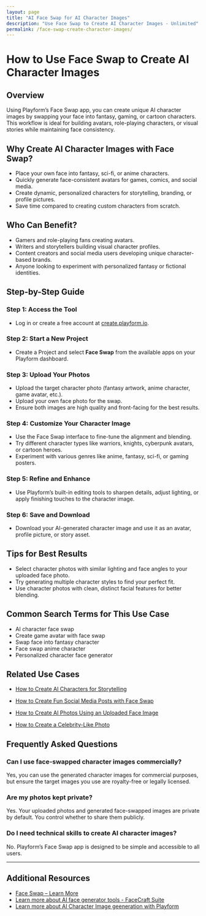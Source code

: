 ```yaml
---
layout: page
title: "AI Face Swap for AI Character Images"
description: "Use Face Swap to Create AI Character Images - Unlimited"
permalink: /face-swap-create-character-images/
---
```


# How to Use Face Swap to Create AI Character Images

## Overview

Using Playform’s Face Swap app, you can create unique AI character images by swapping your face into fantasy, gaming, or cartoon characters. This workflow is ideal for building avatars, role-playing characters, or visual stories while maintaining face consistency.

## Why Create AI Character Images with Face Swap?

- Place your own face into fantasy, sci-fi, or anime characters.
- Quickly generate face-consistent avatars for games, comics, and social media.
- Create dynamic, personalized characters for storytelling, branding, or profile pictures.
- Save time compared to creating custom characters from scratch.

## Who Can Benefit?

- Gamers and role-playing fans creating avatars.
- Writers and storytellers building visual character profiles.
- Content creators and social media users developing unique character-based brands.
- Anyone looking to experiment with personalized fantasy or fictional identities.

## Step-by-Step Guide

### Step 1: Access the Tool
- Log in or create a free account at [create.playform.io](https://create.playform.io).

### Step 2: Start a New Project
- Create a Project and select **Face Swap** from the available apps on your Playform dashboard.

### Step 3: Upload Your Photos
- Upload the target character photo (fantasy artwork, anime character, game avatar, etc.).
- Upload your own face photo for the swap.
- Ensure both images are high quality and front-facing for the best results.

### Step 4: Customize Your Character Image
- Use the Face Swap interface to fine-tune the alignment and blending.
- Try different character types like warriors, knights, cyberpunk avatars, or cartoon heroes.
- Experiment with various genres like anime, fantasy, sci-fi, or gaming posters.

### Step 5: Refine and Enhance
- Use Playform’s built-in editing tools to sharpen details, adjust lighting, or apply finishing touches to the character image.

### Step 6: Save and Download
- Download your AI-generated character image and use it as an avatar, profile picture, or story asset.

## Tips for Best Results

- Select character photos with similar lighting and face angles to your uploaded face photo.
- Try generating multiple character styles to find your perfect fit.
- Use character photos with clean, distinct facial features for better blending.

## Common Search Terms for This Use Case

- AI character face swap
- Create game avatar with face swap
- Swap face into fantasy character
- Face swap anime character
- Personalized character face generator

## Related Use Cases

- [How to Create AI Characters for Storytelling](./ai-character-images.md)

- [How to Create Fun Social Media Posts with Face Swap](./face-swap-fun-social-posts.md)

- [How to Create AI Photos Using an Uploaded Face Image](./generate-ai-photos.md)
- [How to Create a Celebrity-Like Photo](./celebrity-like-photo.md)

## Frequently Asked Questions

### Can I use face-swapped character images commercially?
Yes, you can use the generated character images for commercial purposes, but ensure the target images you use are royalty-free or legally licensed.

### Are my photos kept private?
Yes. Your uploaded photos and generated face-swapped images are private by default. You control whether to share them publicly.

### Do I need technical skills to create AI character images?
No. Playform’s Face Swap app is designed to be simple and accessible to all users.

---

## Additional Resources

- [Face Swap – Learn More](https://www.playform.io/faceswap)
- [Learn more about AI face generator tools  - FaceCraft Suite](https://create.playform.io/face-craft)
- [Learn more about AI Character Image geeneration with Playform](https://www.playform.io/ai-character-generator)